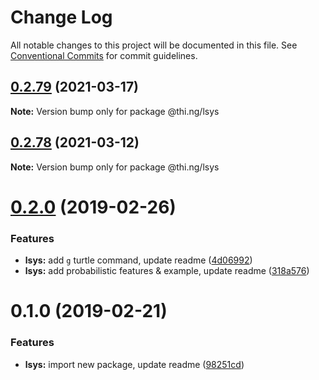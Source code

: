 # Change Log

All notable changes to this project will be documented in this file.
See [Conventional Commits](https://conventionalcommits.org) for commit guidelines.

## [0.2.79](https://github.com/thi-ng/umbrella/compare/@thi.ng/lsys@0.2.78...@thi.ng/lsys@0.2.79) (2021-03-17)

**Note:** Version bump only for package @thi.ng/lsys





## [0.2.78](https://github.com/thi-ng/umbrella/compare/@thi.ng/lsys@0.2.77...@thi.ng/lsys@0.2.78) (2021-03-12)

**Note:** Version bump only for package @thi.ng/lsys





# [0.2.0](https://github.com/thi-ng/umbrella/compare/@thi.ng/lsys@0.1.0...@thi.ng/lsys@0.2.0) (2019-02-26)

### Features

* **lsys:** add `g` turtle command, update readme ([4d06992](https://github.com/thi-ng/umbrella/commit/4d06992))
* **lsys:** add probabilistic features & example, update readme ([318a576](https://github.com/thi-ng/umbrella/commit/318a576))

# 0.1.0 (2019-02-21)

### Features

* **lsys:** import new package, update readme ([98251cd](https://github.com/thi-ng/umbrella/commit/98251cd))
